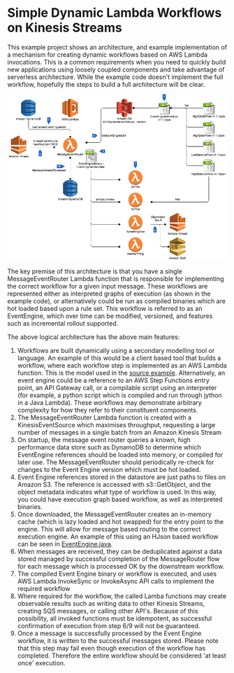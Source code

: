 # Simple Dynamic Lambda Workflows on Kinesis Streams

This example project shows an architecture, and example implementation of a mechanism for creating dynamic workflows based on AWS Lambda invocations. This is a common requirements when you need to quickly build new applications using loosely coupled components and take advantage of serverless architecture. While the example code doesn't implement the full workflow, hopefully the steps to build a full architecture will be clear.

![Architecture](SimpleLambdaWorkflow.png)

The key premise of this architecture is that you have a single MessageEventRouter Lambda function that is responsible for implementing the correct workflow for a given input message. These workflows are represented either as interpreted graphs of execution (as shown in the example code), or alternatively could be run as compiled binaries which are hot loaded based upon a rule set. This workflow is referred to as an EventEngine, which over time can be modified, versioned, and features such as incremental rollout supported.

The above logical architecture has the above main features:

1. Workflows are built dynamically using a secondary modelling tool or language. An example of this would be a client based tool that builds a workflow, where each workflow step is implemented as an AWS Lambda function. This is the model used in the [source example](src/main/resources/EventEngineGraph-v1.0.json). Alternatively, an event engine could be a reference to an AWS Step Functions entry point, an API Gateway call, or a compilable script using an interpreter (for example, a python script which is compiled and run through jython in a Java Lambda). These workflows may demonstrate arbitrary complexity for how they refer to their constituent components.
1. The MessageEventRouter Lambda function is created with a KinesisEventSource which maximises throughput, requesting a large number of messages in a single batch from an Amazon Kinesis Stream
1. On startup, the message event router queries a known, high performance data store such as DynamoDB to determine which EventEngine references should be loaded into memory, or compiled for later use. The MessageEventRouter should periodically re-check for changes to the Event Engine version which must be hot loaded.
1. Event Engine references stored in the datastore are just paths to files on Amazon S3. The reference is accessed with s3::GetObject, and the object metadata indicates what type of workflow is used. In this way, you could have execution graph based workflow, as well as interpreted binaries.
1. Once downloaded, the MessageEventRouter creates an in-memory cache (which is lazy loaded and hot swapped) for the entry point to the engine. This will allow for message based routing to the correct execution engine. An example of this using an HJson based workflow can be seen in [EventEngine.java](src/main/java/com/amazonaws/services/lambda/EventEngine.java).
1. When messages are received, they can be deduplicated against a data stored managed by successful completion of the MessageRouter flow for each message which is processed OK by the downstream workflow.
1. The compiled Event Engine binary or workflow is executed, and uses AWS Lambda InvokeSync or InvokeAsync API calls to implement the required workflow
1. Where required for the workflow, the called Lamba functions may create observable results such as writing data to other Kinesis Streams, creating SQS messages, or calling other API's. Because of this possibility, all invoked functions must be idempotent, as successful confirmation of execution from step 6/9 will not be guaranteed.
1. Once a message is successfully processed by the Event Engine workflow, it is written to the successful messages stored. Please note that this step may fail even though execution of the workflow has completed. Therefore the entire workflow should be considered 'at least once' execution.
